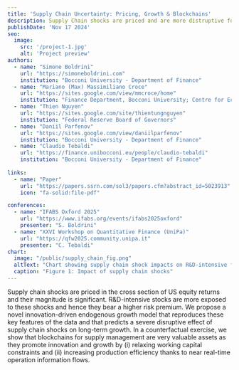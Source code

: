 ```yaml
---
title: 'Supply Chain Uncertainty: Pricing, Growth & Blockchains'
description: Supply Chain shocks are priced and are more distruptive for innovation-intensive firms. We reproduce these facts in a novel DSGE model.
publishDate: 'Nov 17 2024'
seo:
  image:
    src: '/project-1.jpg'
    alt: 'Project preview'
authors:
  - name: "Simone Boldrini"
    url: "https://simoneboldrini.com"
    institution: "Bocconi University - Department of Finance"
  - name: "Mariano (Max) Massimiliano Croce"
    url: "https://sites.google.com/view/mmcroce/home"
    institution: "Finance Department, Bocconi University; Centre for Economic Policy Research (CEPR)"
  - name: "Thien Nguyen"
    url: "https://sites.google.com/site/thientungnguyen"
    institution: "Federal Reserve Board of Governors"
  - name: "Daniil Parfenov"
    url: "https://sites.google.com/view/daniilparfenov"
    institution: "Bocconi University - Department of Finance"
  - name: "Claudio Tebaldi"
    url: "https://finance.unibocconi.eu/people/claudio-tebaldi"
    institution: "Bocconi University - Department of Finance"
 
links:
  - name: "Paper"
    url: "https://papers.ssrn.com/sol3/papers.cfm?abstract_id=5023913"
    icon: "fa-solid:file-pdf"

conferences:
  - name: "IFABS Oxford 2025"
    url: "https://www.ifabs.org/events/ifabs2025oxford"
    presenter: "S. Boldrini"
  - name: "XXVI Workshop on Quantitative Finance (UniPa)"
    url: "https://qfw2025.community.unipa.it"
    presenter: "C. Tebaldi"
chart:
  image: "/public/supply_chain_fig.png"  
  altText: "Chart showing supply chain shock impacts on R&D-intensive firms"
  caption: "Figure 1: Impact of supply chain shocks"
---
```


Supply chain shocks are priced in the cross section of US equity returns and their magnitude is significant. R&D-intensive stocks are more exposed to these shocks and hence they bear a higher risk premium. We propose a novel innovation-driven endogenous growth model that reproduces these key features of the data and that predicts a severe disruptive effect of supply chain shocks on long-term growth. In a counterfactual exercise, we show that blockchains for supply management are very valuable assets as they promote innovation and growth by (i) relaxing working capital constraints and (ii) increasing production efficiency thanks to near real-time operation information flows.


